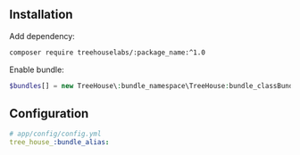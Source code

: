 ## Installation

Add dependency:

```sh
composer require treehouselabs/:package_name:^1.0
```

Enable bundle:

```php
$bundles[] = new TreeHouse\:bundle_namespace\TreeHouse:bundle_classBundle();
```

## Configuration

```yaml
# app/config/config.yml
tree_house_:bundle_alias:
```
